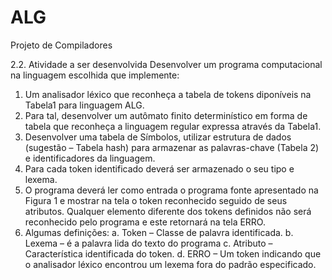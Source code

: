 # ALG
Projeto de Compiladores 

2.2. Atividade a ser desenvolvida
Desenvolver um programa computacional na linguagem escolhida que implemente:
1. Um analisador léxico que reconheça a tabela de tokens diponíveis na Tabela1 para
linguagem ALG.
2. Para tal, desenvolver um autômato finito determinístico em forma de tabela que
reconheça a linguagem regular expressa através da Tabela1.
3. Desenvolver uma tabela de Símbolos, utilizar estrutura de dados (sugestão – Tabela
hash) para armazenar as palavras-chave (Tabela 2) e identificadores da linguagem.
4. Para cada token identificado deverá ser armazenado o seu tipo e lexema.
5. O programa deverá ler como entrada o programa fonte apresentado na Figura 1 e
mostrar na tela o token reconhecido seguido de seus atributos. Qualquer elemento
diferente dos tokens definidos não será reconhecido pelo programa e este retornará
na tela ERRO.
6. Algumas definições:
a. Token – Classe de palavra identificada.
b. Lexema – é a palavra lida do texto do programa
c. Atributo – Característica identificada do token.
d. ERRO – Um token indicando que o analisador léxico encontrou um lexema
fora do padrão especificado.
